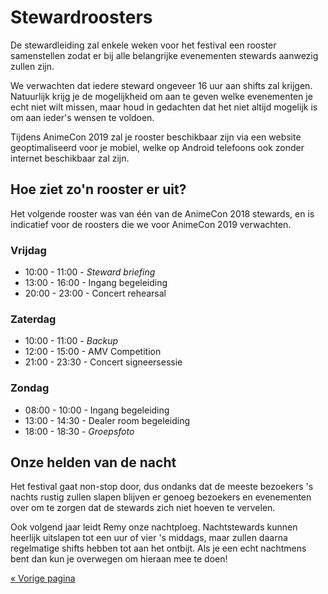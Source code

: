 # Stewardroosters

De stewardleiding zal enkele weken voor het festival een rooster samenstellen zodat er bij alle
belangrijke evenementen stewards aanwezig zullen zijn.

We verwachten dat iedere steward ongeveer 16 uur aan shifts zal krijgen. Natuurlijk krijg je de
mogelijkheid om aan te geven welke evenementen je echt niet wilt missen, maar houd in gedachten dat
het niet altijd mogelijk is om aan ieder's wensen te voldoen.

Tijdens AnimeCon 2019 zal je rooster beschikbaar zijn via een website geoptimaliseerd voor je
mobiel, welke op Android telefoons ook zonder internet beschikbaar zal zijn.

## Hoe ziet zo'n rooster er uit?

Het volgende rooster was van één van de AnimeCon 2018 stewards, en is indicatief voor de roosters
die we voor AnimeCon 2019 verwachten.

### Vrijdag
  * 10:00 - 11:00 - _Steward briefing_
  * 13:00 - 16:00 - Ingang begeleiding
  * 20:00 - 23:00 - Concert rehearsal

### Zaterdag
  * 10:00 - 11:00 - _Backup_
  * 12:00 - 15:00 - AMV Competition
  * 21:00 - 23:30 - Concert signeersessie

### Zondag
  * 08:00 - 10:00 - Ingang begeleiding
  * 13:00 - 14:30 - Dealer room begeleiding
  * 18:00 - 18:30 - _Groepsfoto_

## Onze helden van de nacht

Het festival gaat non-stop door, dus ondanks dat de meeste bezoekers 's nachts rustig zullen slapen
blijven er genoeg bezoekers en evenementen over om te zorgen dat de stewards zich niet hoeven te
vervelen.

Ook volgend jaar leidt Remy onze nachtploeg. Nachtstewards kunnen heerlijk uitslapen tot een uur of
vier 's middags, maar zullen daarna regelmatige shifts hebben tot aan het ontbijt. Als je een echt
nachtmens bent dan kun je overwegen om hieraan mee te doen!

[« Vorige pagina](index.html)
